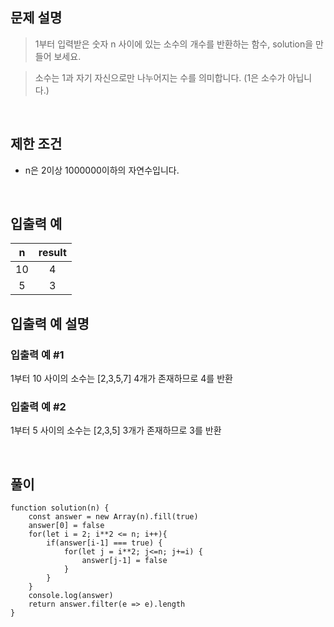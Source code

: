 ## 문제 설명

> 1부터 입력받은 숫자 n 사이에 있는 소수의 개수를 반환하는 함수, solution을 만들어 보세요.

> 소수는 1과 자기 자신으로만 나누어지는 수를 의미합니다.
(1은 소수가 아닙니다.)

<br>

## 제한 조건

- n은 2이상 1000000이하의 자연수입니다.

<br>

## 입출력 예

|n	|result|
|:-:|:-:|
|10	|4|
|5	|3|

## 입출력 예 설명

### 입출력 예 #1

1부터 10 사이의 소수는 [2,3,5,7] 4개가 존재하므로 4를 반환

### 입출력 예 #2

1부터 5 사이의 소수는 [2,3,5] 3개가 존재하므로 3를 반환

<br>

## 풀이

```
function solution(n) {
    const answer = new Array(n).fill(true)
    answer[0] = false
    for(let i = 2; i**2 <= n; i++){
        if(answer[i-1] === true) {
            for(let j = i**2; j<=n; j+=i) {
                answer[j-1] = false
            }
        }
    }
    console.log(answer)
    return answer.filter(e => e).length
}
```